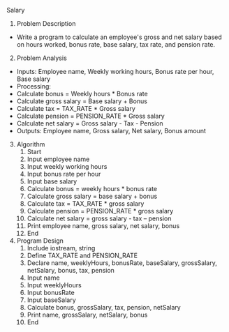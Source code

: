 ﻿Salary

1. Problem Description
- Write a program to calculate an employee's gross and net salary based on hours worked, bonus rate, base salary, tax rate, and pension rate.
2. Problem Analysis
- Inputs: Employee name, Weekly working hours, Bonus rate per hour, Base salary
- Processing:
- Calculate bonus = Weekly hours \* Bonus rate
- Calculate gross salary = Base salary + Bonus
- Calculate tax = TAX\_RATE \* Gross salary
- Calculate pension = PENSION\_RATE \* Gross salary
- Calculate net salary = Gross salary - Tax - Pension
- Outputs: Employee name, Gross salary, Net salary, Bonus amount
3. Algorithm
   1. Start
   2. Input employee name
   3. Input weekly working hours
   4. Input bonus rate per hour
   5. Input base salary
   6. Calculate bonus = weekly hours \* bonus rate
   7. Calculate gross salary = base salary + bonus
   8. Calculate tax = TAX\_RATE \* gross salary
   9. Calculate pension = PENSION\_RATE \* gross salary
   10. Calculate net salary = gross salary - tax – pension
   11. Print employee name, gross salary, net salary, bonus
   12. End
4. Program Design
   1. Include iostream, string
   1. Define TAX\_RATE and PENSION\_RATE
   1. Declare name, weeklyHours, bonusRate, baseSalary, grossSalary, netSalary, bonus, tax, pension
   1. Input name
   1. Input weeklyHours
   1. Input bonusRate
   1. Input baseSalary
   1. Calculate bonus, grossSalary, tax, pension, netSalary
   1. Print name, grossSalary, netSalary, bonus
   1. End
